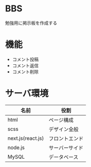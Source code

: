 # BBS

勉強用に掲示板を作成する

# 機能

- コメント投稿
- コメント返信
- コメント削除

# サーバ環境

|名前|役割|
|---|---|
|html|ページ構成|
|scss|デザイン全般|
|next.js(react.js)|フロントエンド|
|node.js|サーバーサイド|
|MySQL|データベース|


